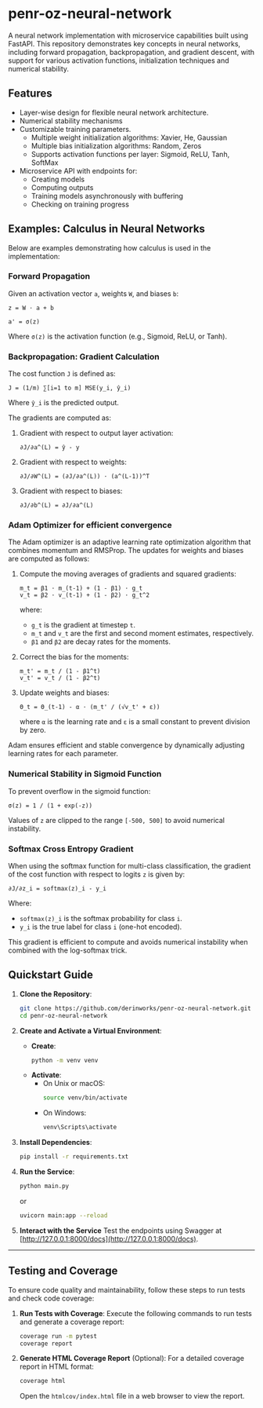 # penr-oz-neural-network

A neural network implementation with microservice capabilities built using FastAPI. This repository demonstrates key concepts in neural networks, including forward propagation, backpropagation, and gradient descent, with support for various activation functions, initialization techniques and numerical stability.

## Features
- Layer-wise design for flexible neural network architecture.
- Numerical stability mechanisms
- Customizable training parameters.
  - Multiple weight initialization algorithms: Xavier, He, Gaussian
  - Multiple bias initialization algorithms: Random, Zeros
  - Supports activation functions per layer: Sigmoid, ReLU, Tanh, SoftMax
- Microservice API with endpoints for:
  - Creating models
  - Computing outputs
  - Training models asynchronously with buffering
  - Checking on training progress

## Examples: Calculus in Neural Networks
Below are examples demonstrating how calculus is used in the implementation:

### Forward Propagation
Given an activation vector `a`, weights `W`, and biases `b`:

```
z = W ⋅ a + b
```

```
a' = σ(z)
```

Where `σ(z)` is the activation function (e.g., Sigmoid, ReLU, or Tanh).

### Backpropagation: Gradient Calculation
The cost function `J` is defined as:

```
J = (1/m) ∑[i=1 to m] MSE(y_i, ŷ_i)
```

Where `ŷ_i` is the predicted output.

The gradients are computed as:

1. Gradient with respect to output layer activation:
   ```
   ∂J/∂a^(L) = ŷ - y
   ```

2. Gradient with respect to weights:
   ```
   ∂J/∂W^(L) = (∂J/∂a^(L)) ⋅ (a^(L-1))^T
   ```

3. Gradient with respect to biases:
   ```
   ∂J/∂b^(L) = ∂J/∂a^(L)
   ```
### Adam Optimizer for efficient convergence
The Adam optimizer is an adaptive learning rate optimization algorithm that combines momentum and RMSProp. 
The updates for weights and biases are computed as follows:

1. Compute the moving averages of gradients and squared gradients:
   ```
   m_t = β1 ⋅ m_(t-1) + (1 - β1) ⋅ g_t
   v_t = β2 ⋅ v_(t-1) + (1 - β2) ⋅ g_t^2
   ```
   where:
   - `g_t` is the gradient at timestep `t`.
   - `m_t` and `v_t` are the first and second moment estimates, respectively.
   - `β1` and `β2` are decay rates for the moments.

2. Correct the bias for the moments:
   ```
   m_t' = m_t / (1 - β1^t)
   v_t' = v_t / (1 - β2^t)
   ```

3. Update weights and biases:
   ```
   Θ_t = Θ_(t-1) - α ⋅ (m_t' / (√v_t' + ε))
   ```
   where `α` is the learning rate and `ε` is a small constant to prevent division by zero.

Adam ensures efficient and stable convergence by dynamically adjusting learning rates for each parameter.

### Numerical Stability in Sigmoid Function
To prevent overflow in the sigmoid function:

```
σ(z) = 1 / (1 + exp(-z))
```

Values of `z` are clipped to the range `[-500, 500]` to avoid numerical instability.

### Softmax Cross Entropy Gradient
When using the softmax function for multi-class classification, the gradient of the cost function with respect to logits `z` is given by:

```
∂J/∂z_i = softmax(z)_i - y_i
```

Where:
- `softmax(z)_i` is the softmax probability for class `i`.
- `y_i` is the true label for class `i` (one-hot encoded).

This gradient is efficient to compute and avoids numerical instability when combined with the log-softmax trick.

## Quickstart Guide

1. **Clone the Repository**:
   ```bash
   git clone https://github.com/derinworks/penr-oz-neural-network.git
   cd penr-oz-neural-network
   ```

2. **Create and Activate a Virtual Environment**:
   - **Create**:
     ```bash
     python -m venv venv
     ```
   - **Activate**:
     - On Unix or macOS:
       ```bash
       source venv/bin/activate
       ```
     - On Windows:
       ```bash
       venv\Scripts\activate
       ```

3. **Install Dependencies**:
   ```bash
   pip install -r requirements.txt
   ```

4. **Run the Service**:
   ```bash
   python main.py
   ```
   or
   ```bash
   uvicorn main:app --reload
   ```

5. **Interact with the Service**
Test the endpoints using Swagger at [http://127.0.0.1:8000/docs](http://127.0.0.1:8000/docs).

---

## Testing and Coverage

To ensure code quality and maintainability, follow these steps to run tests and check code coverage:

1. **Run Tests with Coverage**:
   Execute the following commands to run tests and generate a coverage report:
   ```bash
   coverage run -m pytest
   coverage report
   ```

2. **Generate HTML Coverage Report** (Optional):
   For a detailed coverage report in HTML format:
   ```bash
   coverage html
   ```
   Open the `htmlcov/index.html` file in a web browser to view the report.
